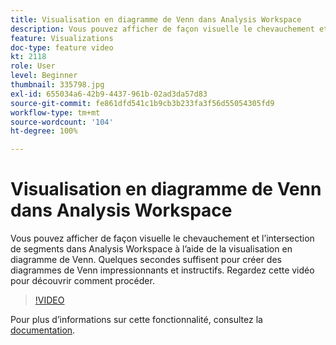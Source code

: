 ```yaml
---
title: Visualisation en diagramme de Venn dans Analysis Workspace
description: Vous pouvez afficher de façon visuelle le chevauchement et l’intersection de segments dans Analysis Workspace à l’aide de la visualisation en diagramme de Venn. Quelques secondes suffisent pour créer des diagrammes de Venn impressionnants et instructifs. Regardez cette vidéo pour découvrir comment procéder.
feature: Visualizations
doc-type: feature video
kt: 2118
role: User
level: Beginner
thumbnail: 335798.jpg
exl-id: 655034a6-42b9-4437-961b-02ad3da57d83
source-git-commit: fe861dfd541c1b9cb3b233fa3f56d55054305fd9
workflow-type: tm+mt
source-wordcount: '104'
ht-degree: 100%

---
```


# Visualisation en diagramme de Venn dans Analysis Workspace

Vous pouvez afficher de façon visuelle le chevauchement et l’intersection de segments dans Analysis Workspace à l’aide de la visualisation en diagramme de Venn. Quelques secondes suffisent pour créer des diagrammes de Venn impressionnants et instructifs. Regardez cette vidéo pour découvrir comment procéder.

>[!VIDEO](https://video.tv.adobe.com/v/335798/?quality=12)

Pour plus dʼinformations sur cette fonctionnalité, consultez la [documentation](https://experienceleague.adobe.com/docs/analytics/analyze/analysis-workspace/visualizations/venn.html?lang=fr).
